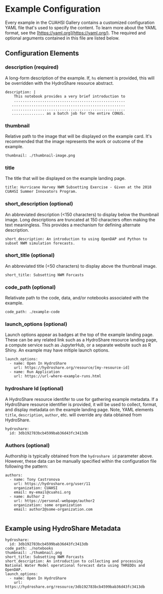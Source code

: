 # Example Configuration

Every example in the CUAHSI Gallery contains a customized configuration YAML file that's used to specify the content. To learn more about the YAML format, see the [https://yaml.org](https://yaml.org/). The required and optional arguments contained in this file are listed below.

## Configuration Elements

### description (required)

A long-form description of the example. If, `hs` element is provided, this will be overridden with the HydroShare resource abstract.

```
description: |
	This notebook provides a very brief introduction to 
	...................................................
   ....................................................
   ....................................................
   ............... as a batch job for the entire CONUS. 
```


### thumbnail

Relative path to the image that will be displayed on the example card. It's recommended that the image represents the work or outcome of the example.

```
thumbnail: ./thumbnail-image.png
```

### title

The title that will be displayed on the example landing page.

```
title: Hurricane Harvey NWM Subsetting Exercise - Given at the 2018 CUAHSI Summer Innovators Program.
```

### short_description (optional)

An abbreviated description (<150 characters) to display below the thumbnail image. Long descriptions are truncated at 150 characters often making the text meaningless. This provides a mechanism for defining alternate description.

```
short_description: An introduction to using OpenDAP and Python to subset NWM simulation forecasts.
```

### short_title (optional)

An abbreviated title (<50 characters) to display above the thumbnail image.

```
short_title: Subsetting NWM Forcasts
```

### code\_path (optional)

Relativate path to the code, data, and/or notebooks associated with the example.

```
code_path: ./example-code
```

### launch\_options (optional)

Launch options appear as badges at the top of the example landing page. These can be any related link such as a HydroShare resource landing page, a compute service such as JupyterHub, or a separate website such as R Shiny. An example may have mltiple launch options.

```
launch_options:
  - name: Open In HydroShare
    url: https://hydroshare.org/resource/[my-resource-id]
  - name: Run Application
    url: https://url-where-example-runs.html
```

### hydroshare Id (optional)

A HydroShare resource identifer to use for gathering example metadata. If a HydroShare resource identifier is provided, it will be used to collect, format, and display metadata on the example landing page. Note, YAML elements `title`, `description`, `author`, etc. will override any data obtained from HydroShare.

```
hydroshare:
  id: 3db192783bcb4599bab36d43fc3413db
```

### Authors (optional)

Authorship is typically obtained from the `hydroshare id` parameter above. However, these data can be manually specified within the configuration file following the pattern:

```
authors:
  - name: Tony Castronova
    url: https://hydroshare.org/user/11
    organization: CUAHSI
    email: my-email@cuahsi.org
  - name: Author 2
    url: https://personal-webpage/author2
    organization: some organization
    email: author2@some-organization.com
    
```



## Example using HydroShare Metadata

```
hydroshare:
  id: 3db192783bcb4599bab36d43fc3413db
code_path: ./notebooks
thumbnail: ./thumbnail.png
short_title: Subsetting NWM Forcasts
short_description: An introduction to collecting and processing National Water Model operational forecast data using THREDDs and OpenDAP.
launch_options:
  - name: Open In HydroShare
    url: https://hydroshare.org/resource/3db192783bcb4599bab36d43fc3413db


```
